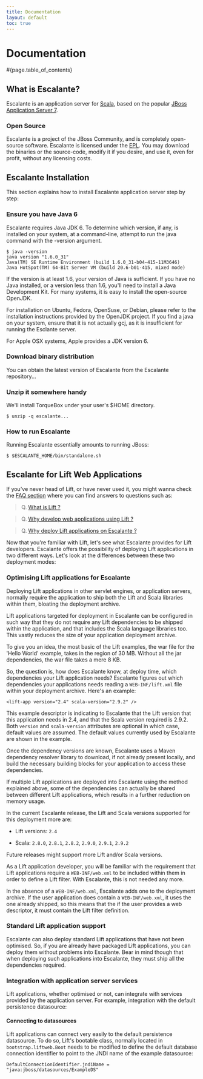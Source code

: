 ```yaml
---
title: Documentation
layout: default
toc: true
---
```


<div class="page-header">
<h1>Documentation</h1>
</div>

#{page.table_of_contents}

## What is Escalante?

Escalante is an application server for [Scala](http://scalan-lang.org),
based on the popular [JBoss Application Server 7](http://www.jboss.org/as7).

### Open Source

Escalante is a project of the JBoss Community, and is completely
open-source software. Escalante is licensed under the
[EPL](http://www.eclipse.org/legal/epl-v10.html). You may download the
binaries or the source-code, modify it if you desire, and use it, even for
profit, without any licensing costs.

## Escalante Installation

This section explains how to install Escalante application server step by step:

### Ensure you have Java 6

Escalante requires Java JDK 6. To determine which version, if any, is
installed on your system, at a command-line, attempt to run the java
command with the -version argument.

    $ java -version
    java version "1.6.0_31"
    Java(TM) SE Runtime Environment (build 1.6.0_31-b04-415-11M3646)
    Java HotSpot(TM) 64-Bit Server VM (build 20.6-b01-415, mixed mode)

If the version is at least 1.6, your version of Java is sufficient. If you
have no Java installed, or a version less than 1.6, you'll need to install a
Java Development Kit. For many systems, it is easy to install the open-source
OpenJDK.

For installation on Ubuntu, Fedora, OpenSuse, or Debian, please refer to the
installation instructions provided by the OpenJDK project. If you find a java
on your system, ensure that it is not actually gcj, as it is insufficient for
running the Esclante server.

For Apple OSX systems, Apple provides a JDK version 6.

### Download binary distribution

You can obtain the latest version of Escalante from the Escalante repository...

### Unzip it somewhere handy

We'll install TorqueBox under your user's $HOME directory.

    $ unzip -q escalante...

### How to run Escalante

Running Escalante essentially amounts to running JBoss:

    $ $ESCALANTE_HOME/bin/standalone.sh

## Escalante for Lift Web Applications

If you've never head of Lift, or have never used it, you might wanna check
the [FAQ section](/faq) where you can find answers to questions such as:

> Q. [What is Lift ?](/faq/#what_is_lift)

> Q. [Why develop web applications using
Lift ?](/faq/#why_develop_web_applications_using_lift)

> Q. [Why deploy Lift applications on
Escalante ?](/faq/#why_deploy_lift_applications_on_escalante)

Now that you're familiar with Lift, let's see what Escalante provides for
Lift developers. Escalante offers the possibility of deploying Lift
applications in two different ways. Let's look at the differences between
these two deployment modes:

### Optimising Lift applications for Escalante

Deploying Lift applications in other servlet engines, or application servers,
normally require the application to ship both the Lift and Scala libraries
within them, bloating the deployment archive.

Lift applications targeted for deployment in Escalante can be configured in
such way that they do not require any Lift dependencies to be shipped within
the application, and that includes the Scala language libraries too.
This vastly reduces the size of your application deployment archive.

To give you an idea, the most basic of the Lift examples, the war file for the
'Hello World' example, takes in the region of 30 MB. Without all the jar
dependencies, the war file takes a mere 8 KB.

So, the question is, how does Escalante know, at deploy time, which
dependencies your Lift application needs? Escalante figures out which
dependencies your applications needs reading a `WEB-INF/lift.xml` file within
your deployment archive. Here's an example:

    <lift-app version="2.4" scala-version="2.9.2" />

This example descriptor is indicating to Escalante that the Lift version that
this application needs in 2.4, and that the Scala version required is 2.9.2.
Both `version` and `scala-version` attributes are optional in which case,
default values are assumed. The default values currently used by Escalante are
shown in the example.

Once the dependency versions are known, Escalante uses a Maven dependency
resolver library to download, if not already present locally, and build the
necessary building blocks for your application to access these dependencies.

If multiple Lift applications are deployed into Escalante using the method
explained above, some of the dependencies can actually be shared between
different Lift applications, which results in a further reduction on memory
usage.

In the current Escalante release, the Lift and Scala versions supported for
this deployment more are:

* Lift versions: `2.4`

* Scala: `2.8.0`, `2.8.1`, `2.8.2`, `2.9.0`, `2.9.1`, `2.9.2`

Future releases might support more Lift and/or Scala versions.

As a Lift application developer, you will be familiar with the requirement that
Lift applications require a `WEB-INF/web.xml` to be included within them in
order to define a Lift filter. With Escalante, this is not needed any more.

In the absence of a `WEB-INF/web.xml`, Escalante adds one to the deployment
archive. If the user application does contain a `WEB-INF/web.xml`, it uses the
one already shipped, so this means that the if the user provides a web
descriptor, it must contain the Lift filter definition.

### Standard Lift application support

Escalante can also deploy standard Lift applications that have not been
optimised. So, if you are already have packaged Lift applications, you can
deploy them without problems into Escalante. Bear in mind though that when
deploying such applications into Escalante, they must ship all the
dependencies required.

### Integration with application server services

Lift applications, whether optimised or not, can integrate with services
provided by the application server. For example, integration with the default
persistence datasource:

#### Connecting to datasources

Lift applications can connect very easily to the default persistence
datasource. To do so, Lift's bootable class, normally located in
`bootstrap.liftweb.Boot` needs to be modified to define the default database
connection identifier to point to the JNDI name of the example datasource:

    DefaultConnectionIdentifier.jndiName = "java:jboss/datasources/ExampleDS"
